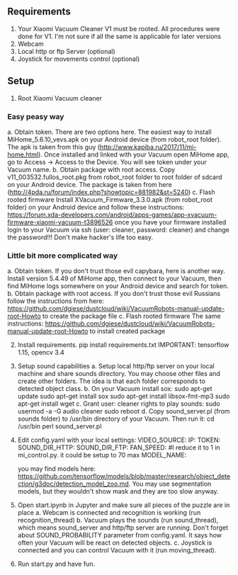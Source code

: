 ## Requirements
1. Your Xiaomi Vacuum Cleaner V1 must be rooted. All procedures were done for V1. I'm not sure if all the same is applicable for later versions   
2. Webcam
3. Local http or ftp Server (optional)
4. Joystick for movements control (optional)


## Setup
1. Root Xiaomi Vacuum cleaner
### Easy peasy way
  a. Obtain token.
    There are two options here. The easiest way to install MiHome_5.6.10_vevs.apk on your Android device (from robot_root folder). The apk is taken from this guy (http://www.kapiba.ru/2017/11/mi-home.html). Once installed and linked with your Vacuum open MiHome app, go to Access -> Access to the Device. You will see token under your Vacuum name.
  b. Obtain package with root access.
    Copy v11_003532.fullos_root.pkg from robot_root folder to root folder of sdcard on your Android device. The package is taken from here (http://4pda.ru/forum/index.php?showtopic=881982&st=5240)
  c. Flash rooted firmware
    Install XVacuum_Firmware_3.3.0.apk (from robot_root folder) on your Android device and follow these instructions:
    https://forum.xda-developers.com/android/apps-games/app-xvacuum-firmware-xiaomi-vacuum-t3896526
    once you have your firmware installed login to your Vacuum via ssh (user: cleaner, password: cleaner) and change the password!!! Don't make hacker's life too easy.
### Little bit more complicated way
  a. Obtain token.
    If you don't trust those evil capybara, here is another way. Install version 5.4.49 of MiHome app, then connect to your Vacuum, then find MiHome logs somewhere on your Android device and search for token.    
  b. Obtain package with root access.
    If you don't trust those evil Russians follow the instructions from here: https://github.com/dgiese/dustcloud/wiki/VacuumRobots-manual-update-root-Howto to create the package file
  c. Flash rooted firmware
    The same instructions:  https://github.com/dgiese/dustcloud/wiki/VacuumRobots-manual-update-root-Howto to install created package

2. Install requirements.
  pip install requirements.txt
  IMPORTANT: tensorflow 1.15, opencv 3.4

3. Setup sound capabilities
  a. Setup local http/ftp server on your local machine and share sounds directory. You may choose other files and create other folders. The idea is that each folder corresponds to detected object class.
  b. On your Vacuum install sox:
      sudo apt-get update
      sudo apt-get install sox
      sudo apt-get install libsox-fmt-mp3
      sudo apt-get install wget
  c. Grant user: cleaner rights to play sounds:
      sudo usermod -a -G audio cleaner
      sudo reboot
  d. Copy sound_server.pl (from sounds folder) to /usr/bin directory of your Vacuum. Then run it:
      cd /usr/bin
      perl sound_server.pl

4. Edit config.yaml with your local settings:
   VIDEO_SOURCE:
   IP:
   TOKEN:
   SOUND_DIR_HTTP:
   SOUND_DIR_FTP:
   FAN_SPEED: #I reduce it to 1 in mi_control.py. it could be setup to 70 max
   MODEL_NAME:

    you may find models here: https://github.com/tensorflow/models/blob/master/research/object_detection/g3doc/detection_model_zoo.md. You may use segmentation models, but they wouldn't show mask and they are too slow anyway.

5. Open start.ipynb in Jupyter and make sure all pieces of the puzzle are in place
  a. Webcam is connected and recognition is working (run recognition_thread)
  b. Vacuum plays the sounds (run sound_thread), which means sound_server and http/ftp server are running. Don't forget about SOUND_PROBABILITY parameter from config.yaml. It says how often your Vacuum will be react on detected objects.
  c. Joystick is connected and you can control Vacuum with it (run moving_thread).

6. Run start.py and have fun.
